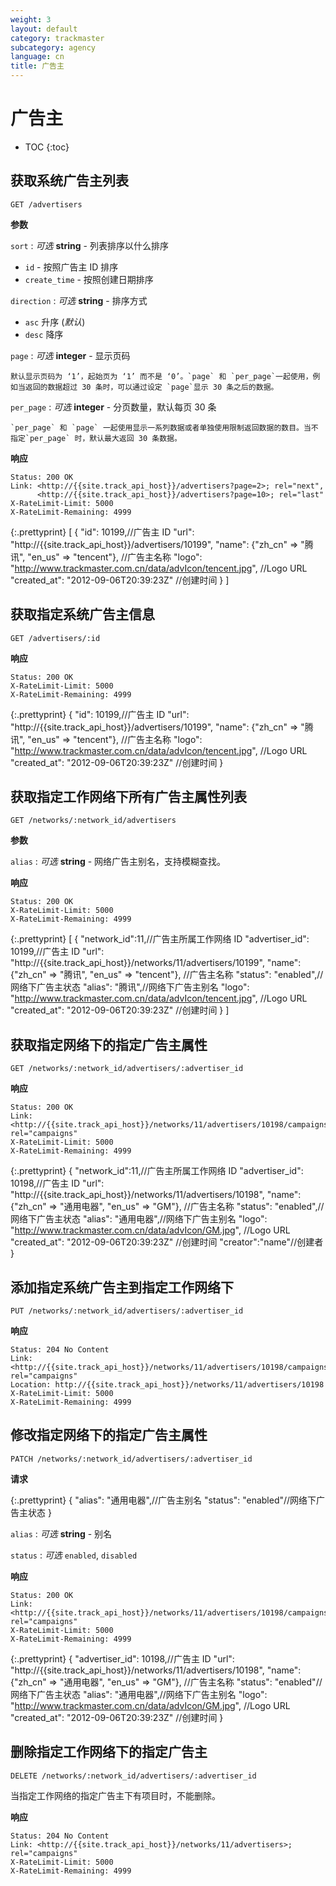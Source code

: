 ```yaml
---
weight: 3
layout: default
category: trackmaster
subcategory: agency
language: cn
title: 广告主
---
```


# 广告主

* TOC
{:toc}

## 获取系统广告主列表

    GET /advertisers

**参数**

`sort`
: _可选_ **string** - 列表排序以什么排序

  * `id` - 按照广告主 ID 排序
  * `create_time` - 按照创建日期排序

`direction`
: _可选_ **string** - 排序方式

  * `asc` 升序 (_默认_)
  * `desc` 降序

`page`
: _可选_ **integer** - 显示页码

	默认显示页码为 ‘1’，起始页为 ‘1’ 而不是 ‘0’。`page` 和 `per_page`一起使用，例如当返回的数据超过 30 条时，可以通过设定 `page`显示 30 条之后的数据。

`per_page`
: _可选_ **integer** - 分页数量，默认每页 30 条

	`per_page` 和 `page` 一起使用显示一系列数据或者单独使用限制返回数据的数目。当不指定`per_page` 时，默认最大返回 30 条数据。

**响应**

    Status: 200 OK
    Link: <http://{{site.track_api_host}}/advertisers?page=2>; rel="next",
          <http://{{site.track_api_host}}/advertisers?page=10>; rel="last"
    X-RateLimit-Limit: 5000
    X-RateLimit-Remaining: 4999

{:.prettyprint}
    [
      {
        "id": 10199,//广告主 ID
        "url": "http://{{site.track_api_host}}/advertisers/10199",
        "name": {"zh_cn" => "腾讯", "en_us" => "tencent"},   //广告主名称
        "logo": "http://www.trackmaster.com.cn/data/advIcon/tencent.jpg",  //Logo URL
        "created_at": "2012-09-06T20:39:23Z"  //创建时间
      }
    ]


## 获取指定系统广告主信息

    GET /advertisers/:id

**响应**

    Status: 200 OK
    X-RateLimit-Limit: 5000
    X-RateLimit-Remaining: 4999

{:.prettyprint}
    {
        "id": 10199,//广告主 ID
        "url": "http://{{site.track_api_host}}/advertisers/10199",
        "name": {"zh_cn" => "腾讯", "en_us" => "tencent"},   //广告主名称
        "logo": "http://www.trackmaster.com.cn/data/advIcon/tencent.jpg",  //Logo URL
        "created_at": "2012-09-06T20:39:23Z"  //创建时间
    }


## 获取指定工作网络下所有广告主属性列表

    GET /networks/:network_id/advertisers

**参数**

`alias`
: _可选_ **string** - 网络广告主别名，支持模糊查找。


**响应**

    Status: 200 OK
    X-RateLimit-Limit: 5000
    X-RateLimit-Remaining: 4999

{:.prettyprint}
    [
      {
        "network_id":11,//广告主所属工作网络 ID
        "advertiser_id": 10199,//广告主 ID
        "url": "http://{{site.track_api_host}}/networks/11/advertisers/10199",
        "name": {"zh_cn" => "腾讯", "en_us" => "tencent"},   //广告主名称
        "status": "enabled",//网络下广告主状态
        "alias": "腾讯",//网络下广告主别名
        "logo": "http://www.trackmaster.com.cn/data/advIcon/tencent.jpg",  //Logo URL
        "created_at": "2012-09-06T20:39:23Z"  //创建时间
      }
    ]

## 获取指定网络下的指定广告主属性

    GET /networks/:network_id/advertisers/:advertiser_id

**响应**

    Status: 200 OK
    Link: <http://{{site.track_api_host}}/networks/11/advertisers/10198/campaigns>; rel="campaigns"
    X-RateLimit-Limit: 5000
    X-RateLimit-Remaining: 4999

{:.prettyprint}
    {
        "network_id":11,//广告主所属工作网络 ID
        "advertiser_id": 10198,//广告主 ID
        "url": "http://{{site.track_api_host}}/networks/11/advertisers/10198",
        "name": {"zh_cn" => "通用电器", "en_us" => "GM"},   //广告主名称
        "status": "enabled",//网络下广告主状态
        "alias": "通用电器",//网络下广告主别名
        "logo": "http://www.trackmaster.com.cn/data/advIcon/GM.jpg",  //Logo URL
        "created_at": "2012-09-06T20:39:23Z" //创建时间
        "creator":"name"//创建者
    }

## 添加指定系统广告主到指定工作网络下

    PUT /networks/:network_id/advertisers/:advertiser_id

**响应**

    Status: 204 No Content
    Link: <http://{{site.track_api_host}}/networks/11/advertisers/10198/campaigns>; rel="campaigns"
    Location: http://{{site.track_api_host}}/networks/11/advertisers/10198
    X-RateLimit-Limit: 5000
    X-RateLimit-Remaining: 4999


## 修改指定网络下的指定广告主属性

    PATCH /networks/:network_id/advertisers/:advertiser_id

**请求**

{:.prettyprint}
    {
        "alias": "通用电器",//广告主别名
        "status": "enabled"//网络下广告主状态
    }


`alias`
: _可选_ **string** - 别名

`status`
: _可选_ `enabled`, `disabled`

**响应**

    Status: 200 OK
    Link: <http://{{site.track_api_host}}/networks/11/advertisers/10198/campaigns>; rel="campaigns"
    X-RateLimit-Limit: 5000
    X-RateLimit-Remaining: 4999

{:.prettyprint}
    {
        "advertiser_id": 10198,//广告主 ID
        "url": "http://{{site.track_api_host}}/networks/11/advertisers/10198",
        "name": {"zh_cn" => "通用电器", "en_us" => "GM"},   //广告主名称
        "status": "enabled"//网络下广告主状态
        "alias": "通用电器",//网络下广告主别名
        "logo": "http://www.trackmaster.com.cn/data/advIcon/GM.jpg",  //Logo URL
        "created_at": "2012-09-06T20:39:23Z" //创建时间
    }

## 删除指定工作网络下的指定广告主

    DELETE /networks/:network_id/advertisers/:advertiser_id

当指定工作网络的指定广告主下有项目时，不能删除。

**响应**

    Status: 204 No Content
    Link: <http://{{site.track_api_host}}/networks/11/advertisers>; rel="campaigns"
    X-RateLimit-Limit: 5000
    X-RateLimit-Remaining: 4999

